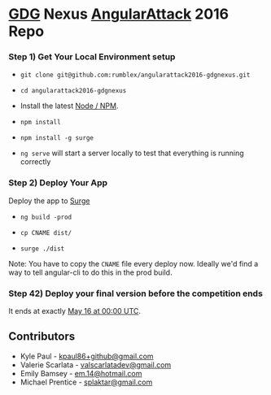 # [GDG](https://developers.google.com/groups/) Nexus [AngularAttack](https://www.angularattack.com) 2016 Repo

### Step 1) Get Your Local Environment setup

* `git clone git@github.com:rumblex/angularattack2016-gdgnexus.git`

* `cd angularattack2016-gdgnexus`

* Install the latest [Node / NPM](https://nodejs.org).

* `npm install`

* `npm install -g surge`

* `ng serve` will start a server locally to test that everything is running correctly


### Step 2) Deploy Your App

Deploy the app to [Surge](https://surge.sh)

* `ng build -prod`

* `cp CNAME dist/`

* `surge ./dist`

Note: You have to copy the `CNAME` file every deploy now. Ideally we'd find a way to tell angular-cli to do this in the prod build.

### Step 42) Deploy your final version before the competition ends

It ends at exactly [May 16 at 00:00 UTC](https://www.wolframalpha.com/input/?i=May+16,+2016+0:00+UTC).

## Contributors
* Kyle Paul - [kpaul86+github@gmail.com](mailto:kpaul86+github@gmail.com)
* Valerie Scarlata - [valscarlatadev@gmail.com](mailto:valscarlatadev@gmail.com)
* Emily Bamsey - [em.14@hotmail.com](mailto:em.14@hotmail.com)
* Michael Prentice - [splaktar@gmail.com](mailto:splaktar@gmail.com)
